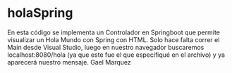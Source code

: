 # holaSpring
En esta código se implementa un Controlador en Springboot que permite visualizar un Hola Mundo con Spring con HTML. Solo hace falta correr el Main desde Visual Studio, luego en nuestro navegador buscaremos localhost:8080/hola (ya que este fue el que especifiqué en el archivo) y ya aparecerá nuestro mensaje.
 Gael Marquez
